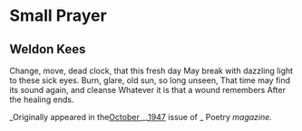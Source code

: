 # Small Prayer
## Weldon Kees
Change, move, dead clock, that this fresh day
May break with dazzling light to these sick eyes.
Burn, glare, old sun, so long unseen,
That time may find its sound again, and cleanse
Whatever it is that a wound remembers
After the healing ends.


 _Originally appeared in the[October
](/poetrymagazine/browse/71/1#20590235)__[1947](/poetrymagazine/browse/71/1#20590235)
issue of _ Poetry _magazine._